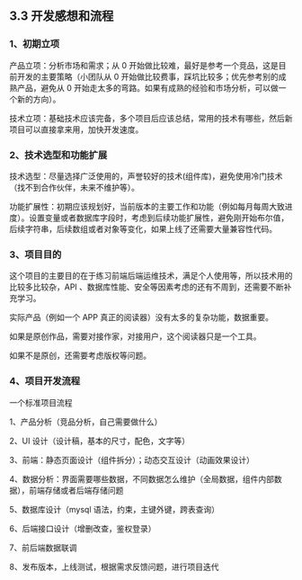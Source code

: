 ## 3.3 开发感想和流程

### 1、初期立项

产品立项：分析市场和需求；从 0 开始做比较难，最好是参考一个竞品，这是目前开发的主要策略（小团队从 0 开始做比较费事，踩坑比较多；优先参考别的成熟产品，避免从 0 开始走太多的弯路。如果有成熟的经验和市场分析，可以做一个新的方向）。

技术立项：基础技术应该完备，多个项目后应该总结，常用的技术有哪些，然后新项目可以直接拿来用，加快开发速度。

### 2、技术选型和功能扩展

技术选型：尽量选择广泛使用的，声誉较好的技术(组件库)，避免使用冷门技术（找不到合作伙伴，未来不维护等）。

功能扩展性：初期应该规划好，当前版本的主要工作和功能（例如每月每周大致进度）。设置变量或者数据库字段时，考虑到后续功能扩展性，避免刚开始布尔值，后续字符串，后续数组或者对象等变化，如果上线了还需要大量兼容性代码。

### 3、项目目的

这个项目的主要目的在于练习前端后端运维技术，满足个人使用等，所以技术用的比较多比较杂，API 、数据库性能、安全等因素考虑的还有不周到，还需要不断补充学习。

实际产品（例如一个 APP 真正的阅读器）没有太多的复杂功能，数据重要。

如果是原创作品，需要对接作家，对接用户，这个阅读器只是一个工具。

如果不是原创，还需要考虑版权等问题。

### 4、项目开发流程

一个标准项目流程

1、产品分析（竞品分析，自己需要做什么）

2、UI 设计（设计稿，基本的尺寸，配色，文字等）

3、前端：静态页面设计（组件拆分）；动态交互设计（动画效果设计）

4、数据分析：界面需要哪些数据，不同数据怎么维护（全局数据，组件内部数据），前端存储或者后端存储问题

5、数据库设计（mysql 语法，约束，主键外键，跨表查询）

6、后端接口设计（增删改查，鉴权登录）

7、前后端数据联调

8、发布版本，上线测试，根据需求反馈问题，进行项目迭代
